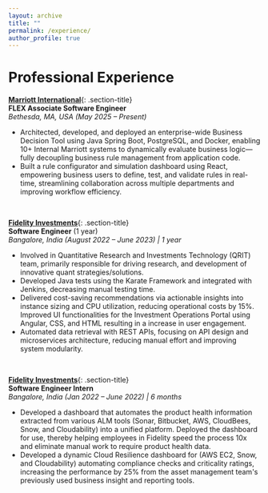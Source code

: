 ```yaml
---
layout: archive
title: ""
permalink: /experience/
author_profile: true
---
```


<style>
.archive li {
  font-size: 16px !important;
}
.section-title {
  font-size: 20px !important;
}
</style>

# Professional Experience


**[Marriott International](https://www.marriott.com/default.mi)**{: .section-title}       
**FLEX Associate Software Engineer**       
*Bethesda, MA, USA (May 2025 – Present)*                                                       
- Architected, developed, and deployed an enterprise-wide Business Decision Tool using Java Spring Boot, PostgreSQL, and Docker, enabling 10+ Internal Marriott systems to dynamically evaluate business logic— fully decoupling business rule management from application code.
- Built a rule configurator and simulation dashboard using React, empowering business users to define, test, and validate rules in real-time, streamlining collaboration across multiple departments and improving workflow efficiency.

<br>

**[Fidelity Investments](https://www.fidelity.com/)**{: .section-title}    
**Software Engineer** (1 year)      
*Bangalore, India (August 2022 – June 2023) | 1 year*                                                                     
- Involved in Quantitative Research and Investments Technology (QRIT) team, primarily responsible for driving research, and development of innovative quant strategies/solutions. 
- Developed Java tests using the Karate Framework and integrated with Jenkins, decreasing manual testing time.
- Delivered cost-saving recommendations via actionable insights into instance sizing and CPU utilization, reducing operational costs by 15%. Improved UI functionalities for the Investment Operations Portal using Angular, CSS, and HTML resulting in a increase in user engagement.
- Automated data retrieval with REST APIs, focusing on API design and microservices architecture, reducing manual effort and improving system modularity.

<br>
  
**[Fidelity Investments](https://www.fidelity.com/)**{: .section-title}     
**Software Engineer Intern**     
*Bangalore, India (Jan 2022 – June 2022) | 6 months*                                   
- Developed a dashboard that automates the product health information extracted from various ALM tools (Sonar, Bitbucket, AWS, CloudBees, Snow, and Cloudability) into a unified platform. Deployed the dashboard for use, thereby helping employees in Fidelity speed the process 10x and eliminate manual work to require product health data.
- Developed a dynamic Cloud Resilience dashboard for (AWS EC2, Snow, and Cloudability) automating compliance checks and criticality ratings, increasing the performance by 25% from the asset management team's previously used business insight and reporting tools.